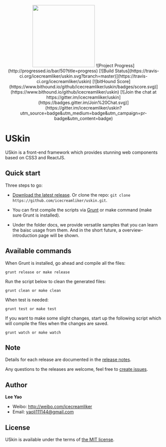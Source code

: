 <p align="center">
  <img src="https://icecreamliker.github.io/uskin/images/logo.png" width="200" height="200">
  ![Project Progress](http://progressed.io/bar/50?title=progress) 
[![Build Status](https://travis-ci.org/icecreamliker/uskin.svg?branch=master)](https://travis-ci.org/icecreamliker/uskin) 
[![bitHound Score](https://www.bithound.io/github/icecreamliker/uskin/badges/score.svg)](https://www.bithound.io/github/icecreamliker/uskin) 
[![Join the chat at https://gitter.im/icecreamliker/uskin](https://badges.gitter.im/Join%20Chat.svg)](https://gitter.im/icecreamliker/uskin?utm_source=badge&utm_medium=badge&utm_campaign=pr-badge&utm_content=badge) 
</p>

# USkin

USkin is a front-end framework which provides stunning web components based on CSS3 and ReactJS.

## Quick start

Three steps to go:

- [Download the latest release](https://github.com/icecreamliker/uskin/archive/master.zip). Or clone the repo: `git clone https://github.com/icecreamliker/uskin.git`.
  
- You can first compile the scripts via [Grunt](http://gruntjs.com/) or make command (make sure Grunt is installed).

- Under the folder docs, we provide versatile samples that you can learn the baisc usage from them. And in the short future, a overview-introduction page will be shown.

## Available commands

When Grunt is installed, go ahead and compile all the files:

```
grunt release or make release
```
Run the script below to clean the generated files:
```
grunt clean or make clean
```
When test is needed:
```
grunt test or make test
```
If you want to make some slight changes, start up the following script which will compile the files when the changes are saved.
```
grunt watch or make watch
```

## Note

Details for each release are documented in the [release notes](https://github.com/icecreamliker/uskin/releases).

Any questions to the releases are welcome, feel free to [create issues](https://github.com/icecreamliker/uskin/issues).

## Author

**Lee Yao**

- Weibo: <http://weibo.com/icecreamliker>
- Email: yaoli111144@gmail.com


## License

USkin is available under the terms of [the MIT license](LICENSE).
